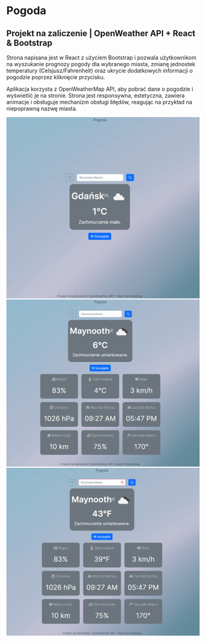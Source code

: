 # Pogoda
## Projekt na zaliczenie | OpenWeather API + React & Bootstrap

Strona napisana jest w React z użyciem Bootstrap i pozwala użytkownikom na wyszukanie prognozy pogody dla wybranego miasta, zmianę jednostek temperatury (Celsjusz/Fahrenheit) oraz ukrycie dodatkowych informacji o pogodzie poprzez kliknięcie przycisku. 

Aplikacja korzysta z OpenWeatherMap API, aby pobrać dane o pogodzie i wyświetlić je na stronie. Strona jest responsywna, estetyczna, zawiera animacje i obsługuje mechanizm obsługi błędów, reagując na przykład na niepoprawną nazwę miasta.

![In a single picture](https://github.com/mcantop/Pogoda/blob/main/ss1.png)
![In a single picture](https://github.com/mcantop/Pogoda/blob/main/ss2.png)
![In a single picture](https://github.com/mcantop/Pogoda/blob/main/ss3.png)
